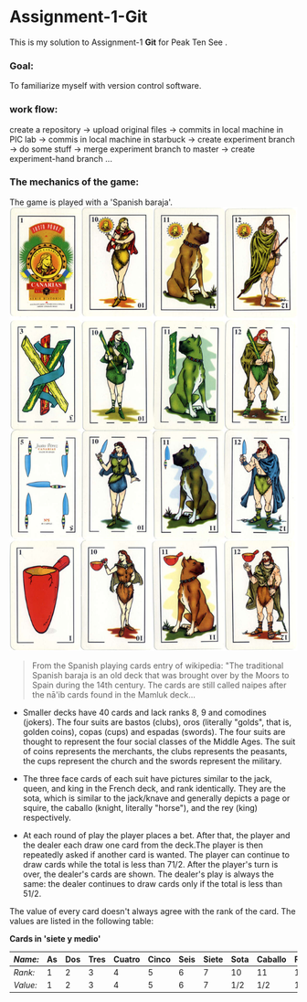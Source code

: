 # Assignment-1-Git


This is my solution to Assignment-1 **Git** for Peak Ten See  .

### Goal:  
To familiarize myself with version control software. 

### work flow:
create a repository -> upload original files -> commits in local machine in PIC lab -> commis in local machine in starbuck -> create experiment branch -> do some stuff -> merge experiment branch to master -> create experiment-hand branch ...
### The mechanics of the game:
The game is played with a 'Spanish baraja'.
![cards](https://github.com/Haths/Assignment-1-Git/blob/master/baraja-canaria.jpg)  
>From the Spanish playing cards entry of wikipedia: 
>"The traditional Spanish baraja is an old deck that was brought over by the Moors to Spain during the 14th century. The cards are still called naipes after the nā'ib cards found in the Mamluk deck... 

* Smaller decks have 40 cards and lack ranks 8, 9 and comodines (jokers). The four suits are bastos (clubs), oros (literally "golds", that is, golden coins), copas (cups) and espadas (swords). The four suits are thought to represent the four social classes of the Middle Ages. The suit of coins represents the merchants, the clubs represents the peasants, the cups represent the church and the swords represent the military.

* The three face cards of each suit have pictures similar to the jack, queen, and king in the French deck, and rank identically. They are the sota, which is similar to the jack/knave and generally depicts a page or squire, the caballo (knight, literally "horse"), and the rey (king) respectively.

* At each round of play the player places a bet. After that, the player and the dealer each draw one card from the deck.The player is then repeatedly asked if another card is wanted. The player can continue to draw cards while the total is less than 71/2. After the player's turn is over, the dealer's cards are shown. The dealer's play is always the same: the dealer continues to draw cards only if the total is less than 51/2.

The value of every card doesn't always agree with the rank of the card. The values are listed in the following table:




**Cards in 'siete y medio'**  

*Name:* | As | Dos |Tres | Cuatro | Cinco | Seis | Siete | Sota | Caballo | Rey 
--- | --- | --- | --- | --- | --- | --- | --- | --- | --- | --- 
*Rank:* | 1 | 2	| 3	| 4	| 5	| 6	| 7	| 10 | 11	| 12
*Value:* |1 | 2	| 3	| 4	| 5	| 6	| 7	| 1/2 | 1/2	| 1/2


